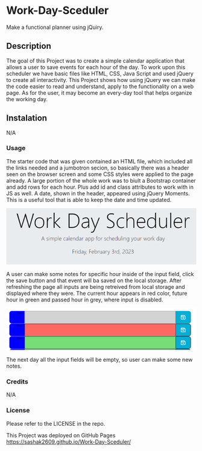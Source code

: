 # Work-Day-Sceduler
Make a functional planner using jQuiry.

## Description
The goal of this Project was to create a simple calendar application that allows a user to save events for each hour of the day. To work upon this scheduler we have basic files like HTML, CSS, Java Script and used jQuery to create all interactivity. This Project shows how using jQuery we can make the code easier to read and understand, apply to the functionality on a web page. As for the user, it may become an every-day tool that helps organize the working day.

## Instalation
N/A

### Usage
The starter code that was given contained an HTML file, which included all the links needed and a jumbotron secion, so basically there was a header seen on the browser screen and some CSS styles were applied to the page already. A large portion of the whole work was to biult a Bootstrap container and add rows for each hour. Plus add id and class attributes to work with in JS as well.
A date, shown in the header, appeared using jQuery Moments. This is a useful tool that is able to keep the date and time updated.

![alt text](Images/date.scheduler.png)

A user can make some notes for specific hour inside of the input field, click the save button and that event will ba saved on the local storage. After refreshing the page all inputs are being retreived from local storage and displayed where they were. The current hour appears in red color, future hour in green and passed hour in grey, where input is disabled.

![alt text](Images/input.png)

The next day all the input fields will be empty, so user can make some new notes.

### Credits 
N/A

### License
Please refer to the LICENSE in the repo.

This Project was deployed on GitHub Pages https://sashak2609.github.io/Work-Day-Sceduler/
